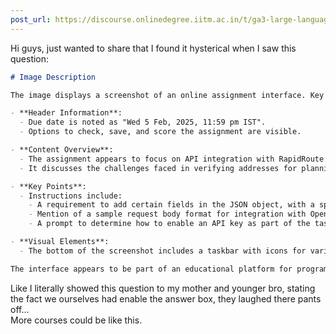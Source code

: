 ```yaml
---
post_url: https://discourse.onlinedegree.iitm.ac.in/t/ga3-large-language-models-discussion-thread-tds-jan-2025/163247/81
---
```

Hi guys, just wanted to share that I found it hysterical when I saw this question:  

```markdown
# Image Description

The image displays a screenshot of an online assignment interface. Key elements include:

- **Header Information**: 
  - Due date is noted as "Wed 5 Feb, 2025, 11:59 pm IST".
  - Options to check, save, and score the assignment are visible.

- **Content Overview**: 
  - The assignment appears to focus on API integration with RapidRoute Solutions, a logistics and delivery company.
  - It discusses the challenges faced in verifying addresses for planning solutions and highlights the intent to integrate automated address validation using OpenAI's API.

- **Key Points**:
  - Instructions include:
    - A requirement to add certain fields in the JSON object, with a specific emphasis on including all fields and proper structure.
    - Mention of a sample request body format for integration with OpenAI's chat completion API.
    - A prompt to determine how to enable an API key as part of the task.

- **Visual Elements**: 
  - The bottom of the screenshot includes a taskbar with icons for various applications and a text field for user input.

The interface appears to be part of an educational platform for programming or API development.
```

  
Like I literally showed this question to my mother and younger bro, stating the fact we ourselves had enable the answer box, they laughed there pants off…  
More courses could be like this.